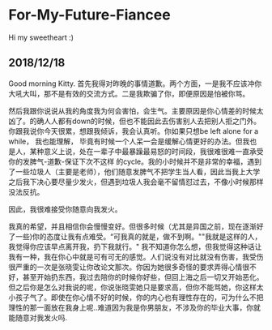 # For-My-Future-Fiancee
Hi my sweetheart :)  

## 2018/12/18
Good morning Kitty. 首先我得对昨晚的事情道歉。两个方面，一是我不应该冲你大吼大叫，那不是有效的交流方式。二是我欺骗了你，即便原因是怕被你骂。 

然后我跟你说说从我的角度我为何会害怕，会生气。主要原因是你心情差的时候太凶了。的确人人都有down的时候，但也不能因此去伤害别人去把别人拒之门外。你跟我说你今天很累，想跟我倾诉，我会认真听。你如果只想be left alone for a while， 我也能理解， 毕竟有时候一个人呆一会是缓解心情更好的办法。但我也是人，某种意义上说，处在一辈子中最暴躁最易怒的时间段，我很难很难一直承受你的发脾气-道歉-保证下次不这样 的cycle。我的小时候并不是非常的幸福，遇到了一些垃圾人（主要是老师），他们随意发脾气不把学生当人看，因此当我上大学之后我下决心要尽量少发火，但遇到垃圾人我会毫不留情怼过去，不像小时候那样没法反抗。 

因此，我很难接受你随意向我发火。

我真的希望，并且相信你会慢慢变好。但很多时候（尤其是异国之前，现在逐渐好了一些)你的态度让我有点难受。“可我真的就是，做不到啊。""我就是这样的人，我觉得你应该早点离开我，扔下我就行。" 我不知道你怎么想，但我觉得这种话让我有一种，我在你心中就是可有可无的感觉。人们说没有对比就没有伤害，我受伤很严重的一次是张晓雯让你改论文那次。你因为她很多奇怪的要求弄得心情很不好，甚至开始扔东西，我过去陪你的时候你好些，但回上海之后一切又开始恶化。但之后你是怎么对我说的呢，你说张晓雯她只是要求高，但你不能骂她，你这样太小孩子气了。即使在你心情不好的时候，你的内心也有理性存在的，可为什么不把理性的那一面放在我身上呢..难道因为我是你男朋友，不涉及你的毕业大事，你就能随意对我发火吗.


